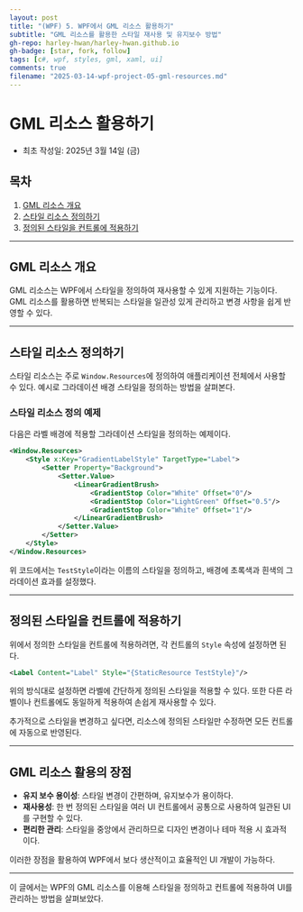 ```yaml
---
layout: post
title: "(WPF) 5. WPF에서 GML 리소스 활용하기"
subtitle: "GML 리소스를 활용한 스타일 재사용 및 유지보수 방법"
gh-repo: harley-hwan/harley-hwan.github.io
gh-badge: [star, fork, follow]
tags: [c#, wpf, styles, gml, xaml, ui]
comments: true
filename: "2025-03-14-wpf-project-05-gml-resources.md"
---
```


# GML 리소스 활용하기

- 최초 작성일: 2025년 3월 14일 (금)

## 목차

1. [GML 리소스 개요](#gml-리소스-개요)
2. [스타일 리소스 정의하기](#스타일-리소스-정의하기)
3. [정의된 스타일을 컨트롤에 적용하기](#정의된-스타일을-컨트롤에-적용하기)

---

## GML 리소스 개요

GML 리소스는 WPF에서 스타일을 정의하여 재사용할 수 있게 지원하는 기능이다. GML 리소스를 활용하면 반복되는 스타일을 일관성 있게 관리하고 변경 사항을 쉽게 반영할 수 있다.

---

## 스타일 리소스 정의하기

스타일 리소스는 주로 `Window.Resources`에 정의하여 애플리케이션 전체에서 사용할 수 있다. 예시로 그라데이션 배경 스타일을 정의하는 방법을 살펴본다.

### 스타일 리소스 정의 예제

다음은 라벨 배경에 적용할 그라데이션 스타일을 정의하는 예제이다.

```xml
<Window.Resources>
    <Style x:Key="GradientLabelStyle" TargetType="Label">
        <Setter Property="Background">
            <Setter.Value>
                <LinearGradientBrush>
                    <GradientStop Color="White" Offset="0"/>
                    <GradientStop Color="LightGreen" Offset="0.5"/>
                    <GradientStop Color="White" Offset="1"/>
                </LinearGradientBrush>
            </Setter.Value>
        </Setter>
    </Style>
</Window.Resources>
```

위 코드에서는 `TestStyle`이라는 이름의 스타일을 정의하고, 배경에 초록색과 흰색의 그라데이션 효과를 설정했다.

---

## 정의된 스타일을 컨트롤에 적용하기

위에서 정의한 스타일을 컨트롤에 적용하려면, 각 컨트롤의 `Style` 속성에 설정하면 된다.

```xml
<Label Content="Label" Style="{StaticResource TestStyle}"/>
```

위의 방식대로 설정하면 라벨에 간단하게 정의된 스타일을 적용할 수 있다. 또한 다른 라벨이나 컨트롤에도 동일하게 적용하여 손쉽게 재사용할 수 있다.

추가적으로 스타일을 변경하고 싶다면, 리소스에 정의된 스타일만 수정하면 모든 컨트롤에 자동으로 반영된다.

---

## GML 리소스 활용의 장점

- **유지 보수 용이성**: 스타일 변경이 간편하며, 유지보수가 용이하다.
- **재사용성**: 한 번 정의된 스타일을 여러 UI 컨트롤에서 공통으로 사용하여 일관된 UI를 구현할 수 있다.
- **편리한 관리**: 스타일을 중앙에서 관리하므로 디자인 변경이나 테마 적용 시 효과적이다.

이러한 장점을 활용하여 WPF에서 보다 생산적이고 효율적인 UI 개발이 가능하다.

---

이 글에서는 WPF의 GML 리소스를 이용해 스타일을 정의하고 컨트롤에 적용하여 UI를 관리하는 방법을 살펴보았다.

